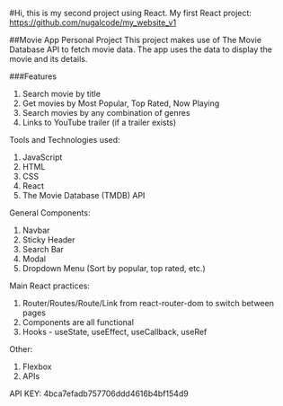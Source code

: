 #Hi, this is my second project using React. My first React project: https://github.com/nugalcode/my_website_v1

##Movie App Personal Project 
  This project makes use of The Movie Database API to fetch movie data. The app uses the data to display the movie and its details.
  
###Features
1) Search movie by title
2) Get movies by Most Popular, Top Rated, Now Playing
3) Search movies by any combination of genres
4) Links to YouTube trailer (if a trailer exists)

Tools and Technologies used:
1) JavaScript
2) HTML
3) CSS
4) React
5) The Movie Database (TMDB) API

General Components:
1) Navbar
2) Sticky Header
3) Search Bar
4) Modal 
5) Dropdown Menu (Sort by popular, top rated, etc.)

Main React practices:
1) Router/Routes/Route/Link from react-router-dom to switch between pages
2) Components are all functional 
3) Hooks - useState, useEffect, useCallback, useRef

Other:
1) Flexbox
2) APIs

API KEY: 4bca7efadb757706ddd4616b4bf154d9
